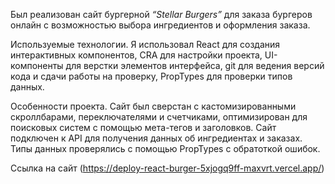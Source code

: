 Был реализован сайт бургерной *“Stellar Burgers”* для заказа бургеров онлайн с возможностью выбора ингредиентов и оформления заказа.

Используемые технологии. Я использовал React для создания интерактивных компонентов, CRA для настройки проекта, UI-компоненты для верстки элементов интерфейса, git для ведения версий кода и сдачи работы на проверку, PropTypes для проверки типов данных.

Особенности проекта. Сайт был сверстан с кастомизированными скроллбарами, переключателями и счетчиками, оптимизирован для поисковых систем с помощью мета-тегов и заголовков. Сайт подключен к API для получения данных об ингредиентах и заказах. Типы данных проверялись с помощью PropTypes с обратоткой ошибок.

Ссылка на сайт (https://deploy-react-burger-5xjogq9ff-maxvrt.vercel.app/)
